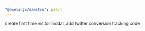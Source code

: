 ```yaml
---
"@axelarjs/maestro": patch
---
```


create first time visitor modal, add twitter conversion tracking code
